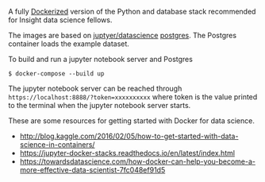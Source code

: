 A fully [Dockerized](https://www.docker.com/) version of the Python and database stack recommended for Insight data science fellows.

The images are based on [juptyer/datascience](https://jupyter-docker-stacks.readthedocs.io/en/latest/using/common.html) [postgres](https://hub.docker.com/_/postgres/).
The Postgres container loads the example dataset.

To build and run a jupyter notebook server and Postgres
```console
$ docker-compose --build up
```

The jupyter notebook server can be reached through `https://localhost:8888/?token=xxxxxxxxxx` where token is the value printed to the terminal when the jupyter notebook server starts.

These are some resources for getting started with Docker for data science.

-   http://blog.kaggle.com/2016/02/05/how-to-get-started-with-data-science-in-containers/
-   https://jupyter-docker-stacks.readthedocs.io/en/latest/index.html
-   https://towardsdatascience.com/how-docker-can-help-you-become-a-more-effective-data-scientist-7fc048ef91d5

